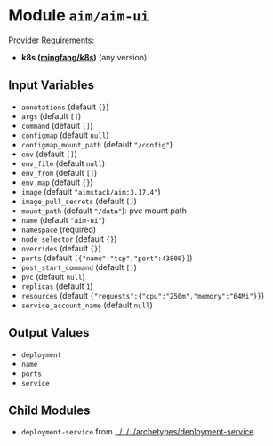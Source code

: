 
# Module `aim/aim-ui`

Provider Requirements:
* **k8s ([mingfang/k8s](https://registry.terraform.io/providers/mingfang/k8s/latest))** (any version)

## Input Variables
* `annotations` (default `{}`)
* `args` (default `[]`)
* `command` (default `[]`)
* `configmap` (default `null`)
* `configmap_mount_path` (default `"/config"`)
* `env` (default `[]`)
* `env_file` (default `null`)
* `env_from` (default `[]`)
* `env_map` (default `{}`)
* `image` (default `"aimstack/aim:3.17.4"`)
* `image_pull_secrets` (default `[]`)
* `mount_path` (default `"/data"`): pvc mount path
* `name` (default `"aim-ui"`)
* `namespace` (required)
* `node_selector` (default `{}`)
* `overrides` (default `{}`)
* `ports` (default `[{"name":"tcp","port":43800}]`)
* `post_start_command` (default `[]`)
* `pvc` (default `null`)
* `replicas` (default `1`)
* `resources` (default `{"requests":{"cpu":"250m","memory":"64Mi"}}`)
* `service_account_name` (default `null`)

## Output Values
* `deployment`
* `name`
* `ports`
* `service`

## Child Modules
* `deployment-service` from [../../../archetypes/deployment-service](../../../archetypes/deployment-service)

